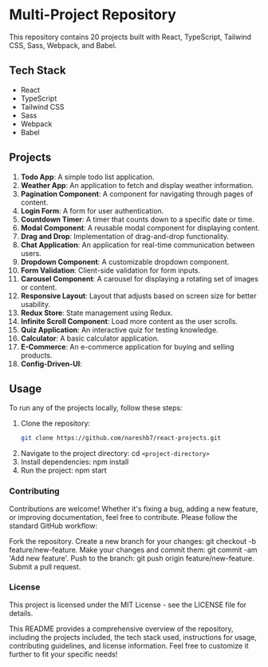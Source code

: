 # Multi-Project Repository

This repository contains 20 projects built with React, TypeScript, Tailwind CSS, Sass, Webpack, and Babel.

## Tech Stack

- React
- TypeScript
- Tailwind CSS
- Sass
- Webpack
- Babel


## Projects

1. **Todo App**: A simple todo list application.
2. **Weather App**: An application to fetch and display weather information.
3. **Pagination Component**: A component for navigating through pages of content.
4. **Login Form**: A form for user authentication.
5. **Countdown Timer**: A timer that counts down to a specific date or time.
6. **Modal Component**: A reusable modal component for displaying content.
7. **Drag and Drop**: Implementation of drag-and-drop functionality.
8. **Chat Application**: An application for real-time communication between users.
9. **Dropdown Component**: A customizable dropdown component.
10. **Form Validation**: Client-side validation for form inputs.
11. **Carousel Component**: A carousel for displaying a rotating set of images or content.
12. **Responsive Layout**: Layout that adjusts based on screen size for better usability.
13. **Redux Store**: State management using Redux.
14. **Infinite Scroll Component**: Load more content as the user scrolls.
15. **Quiz Application**: An interactive quiz for testing knowledge.
16. **Calculator**: A basic calculator application.
17. **E-Commerce**: An e-commerce application for buying and selling products.
18. **Config-Driven-UI**:


## Usage

To run any of the projects locally, follow these steps:

1. Clone the repository:
   ```bash
   git clone https://github.com/nareshb7/react-projects.git

2. Navigate to the project directory:
   cd `<project-directory>`
3. Install dependencies:
   npm install
4. Run the project:
   npm start


### Contributing
Contributions are welcome! Whether it's fixing a bug, adding a new feature, or improving documentation, feel free to contribute. Please follow the standard GitHub workflow:

Fork the repository.
Create a new branch for your changes: git checkout -b feature/new-feature.
Make your changes and commit them: git commit -am 'Add new feature'.
Push to the branch: git push origin feature/new-feature.
Submit a pull request.


### License
This project is licensed under the MIT License - see the LICENSE file for details.

This README provides a comprehensive overview of the repository, including the projects included, the tech stack used, instructions for usage, contributing guidelines, and license information. Feel free to customize it further to fit your specific needs!

